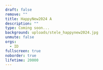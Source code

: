 ```yaml
---
draft: false
remove: ""
title: HappyNew2024 A
description: ""
type: Coming soon...
background: uploads/stele_happynew2024.jpg
unmute: false
orgs:
  - ID
fullscreen: true
noborder: true
lifetime: 20000
---
```

